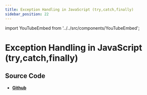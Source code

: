 ```yaml
---
title: Exception Handling in JavaScript (try,catch,finally)
sidebar_position: 22
---
```


import YouTubeEmbed from '../../src/components/YouTubeEmbed';

# Exception Handling in JavaScript (try,catch,finally)

<YouTubeEmbed videoId="I4OeAaN-gTw" />

## Source Code

- [**Github**](https://github.com/isarojdahal/javascript-workshop)
